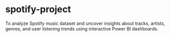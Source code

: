 # spotify-project
To analyze Spotify music dataset and uncover insights about tracks, artists, genres, and user listening trends using interactive Power BI dashboards.
